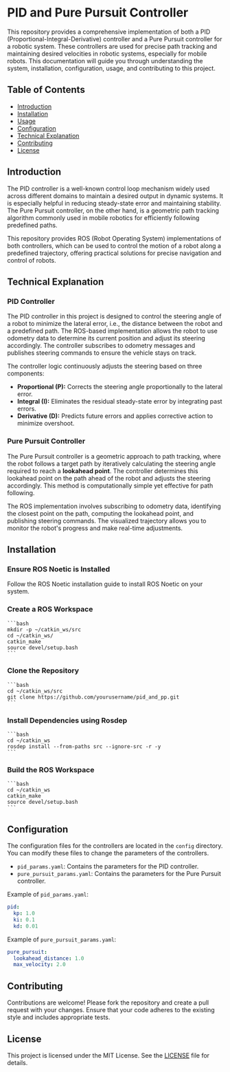 # PID and Pure Pursuit Controller

This repository provides a comprehensive implementation of both a PID (Proportional-Integral-Derivative) controller and a Pure Pursuit controller for a robotic system. These controllers are used for precise path tracking and maintaining desired velocities in robotic systems, especially for mobile robots. This documentation will guide you through understanding the system, installation, configuration, usage, and contributing to this project.

## Table of Contents
- [Introduction](#introduction)
- [Installation](#installation)
- [Usage](#usage)
- [Configuration](#configuration)
- [Technical Explanation](#technical-explanation)
- [Contributing](#contributing)
- [License](#license)

## Introduction
The PID controller is a well-known control loop mechanism widely used across different domains to maintain a desired output in dynamic systems. It is especially helpful in reducing steady-state error and maintaining stability. The Pure Pursuit controller, on the other hand, is a geometric path tracking algorithm commonly used in mobile robotics for efficiently following predefined paths.

This repository provides ROS (Robot Operating System) implementations of both controllers, which can be used to control the motion of a robot along a predefined trajectory, offering practical solutions for precise navigation and control of robots.

## Technical Explanation

### PID Controller

The PID controller in this project is designed to control the steering angle of a robot to minimize the lateral error, i.e., the distance between the robot and a predefined path. The ROS-based implementation allows the robot to use odometry data to determine its current position and adjust its steering accordingly. The controller subscribes to odometry messages and publishes steering commands to ensure the vehicle stays on track.

The controller logic continuously adjusts the steering based on three components:

- **Proportional (P):** Corrects the steering angle proportionally to the lateral error.
- **Integral (I):** Eliminates the residual steady-state error by integrating past errors.
- **Derivative (D):** Predicts future errors and applies corrective action to minimize overshoot.

### Pure Pursuit Controller

The Pure Pursuit controller is a geometric approach to path tracking, where the robot follows a target path by iteratively calculating the steering angle required to reach a **lookahead point**. The controller determines this lookahead point on the path ahead of the robot and adjusts the steering accordingly. This method is computationally simple yet effective for path following.

The ROS implementation involves subscribing to odometry data, identifying the closest point on the path, computing the lookahead point, and publishing steering commands. The visualized trajectory allows you to monitor the robot's progress and make real-time adjustments.

## Installation

### Ensure ROS Noetic is Installed

Follow the ROS Noetic installation guide to install ROS Noetic on your system.

### Create a ROS Workspace

    ```bash
    mkdir -p ~/catkin_ws/src
    cd ~/catkin_ws/
    catkin_make
    source devel/setup.bash
    ```

### Clone the Repository

    ```bash
    cd ~/catkin_ws/src
    git clone https://github.com/yourusername/pid_and_pp.git
    ```

### Install Dependencies using Rosdep

    ```bash
    cd ~/catkin_ws
    rosdep install --from-paths src --ignore-src -r -y
    ```

### Build the ROS Workspace

    ```bash
    cd ~/catkin_ws
    catkin_make
    source devel/setup.bash
    ```

## Configuration
The configuration files for the controllers are located in the `config` directory. You can modify these files to change the parameters of the controllers.

- `pid_params.yaml`: Contains the parameters for the PID controller.
- `pure_pursuit_params.yaml`: Contains the parameters for the Pure Pursuit controller.

Example of `pid_params.yaml`:
```yaml
pid:
  kp: 1.0
  ki: 0.1
  kd: 0.01
```

Example of `pure_pursuit_params.yaml`:
```yaml
pure_pursuit:
  lookahead_distance: 1.0
  max_velocity: 2.0
```

## Contributing
Contributions are welcome! Please fork the repository and create a pull request with your changes. Ensure that your code adheres to the existing style and includes appropriate tests.

## License
This project is licensed under the MIT License. See the [LICENSE](LICENSE) file for details.